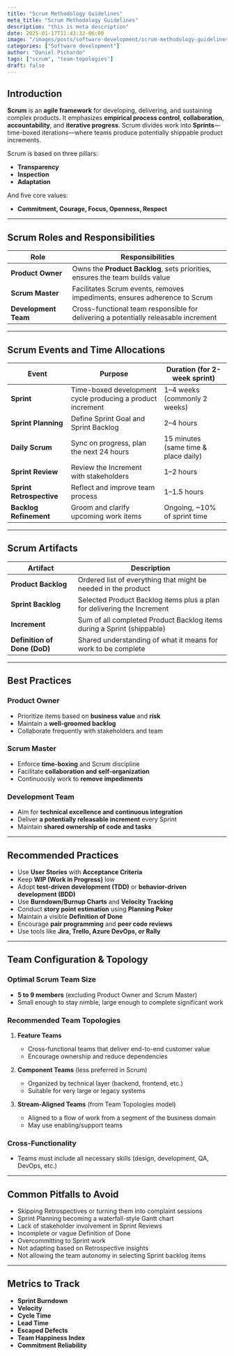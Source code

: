```yaml
---
title: "Scrum Methodology Guidelines"
meta_title: "Scrum Methodology Guidelines"
description: "this is meta description"
date: 2025-01-17T11:43:32-06:00
image: "/images/posts/software-development/scrum-methodology-guideliness.jpeg"
categories: ["Software development"]
author: "Daniel Pichardo"
tags: ["scrum", "team-topologies"]
draft: false
---
```


## Introduction

**Scrum** is an **agile framework** for developing, delivering, and sustaining complex products. It emphasizes **empirical process control**, **collaboration**, **accountability**, and **iterative progress**. Scrum divides work into **Sprints**—time-boxed iterations—where teams produce potentially shippable product increments.

Scrum is based on three pillars:

- **Transparency**
- **Inspection**
- **Adaptation**

And five core values:

- **Commitment, Courage, Focus, Openness, Respect**

---

## Scrum Roles and Responsibilities

| Role             | Responsibilities                                                                 |
|------------------|----------------------------------------------------------------------------------|
| **Product Owner** | Owns the **Product Backlog**, sets priorities, ensures the team builds value     |
| **Scrum Master**  | Facilitates Scrum events, removes impediments, ensures adherence to Scrum        |
| **Development Team** | Cross-functional team responsible for delivering a potentially releasable increment |

---

## Scrum Events and Time Allocations

| Event                 | Purpose                                                        | Duration (for 2-week sprint)         |
|-----------------------|----------------------------------------------------------------|--------------------------------------|
| **Sprint**            | Time-boxed development cycle producing a product increment     | 1–4 weeks (commonly 2 weeks)         |
| **Sprint Planning**   | Define Sprint Goal and Sprint Backlog                          | 2–4 hours                            |
| **Daily Scrum**       | Sync on progress, plan the next 24 hours                       | 15 minutes (same time & place daily) |
| **Sprint Review**     | Review the Increment with stakeholders                         | 1–2 hours                            |
| **Sprint Retrospective** | Reflect and improve team process                             | 1–1.5 hours                          |
| **Backlog Refinement**| Groom and clarify upcoming work items                          | Ongoing, ~10% of sprint time         |

---

## Scrum Artifacts

| Artifact           | Description                                                                 |
|--------------------|-----------------------------------------------------------------------------|
| **Product Backlog** | Ordered list of everything that might be needed in the product              |
| **Sprint Backlog**  | Selected Product Backlog items plus a plan for delivering the Increment     |
| **Increment**       | Sum of all completed Product Backlog items during a Sprint (shippable)     |
| **Definition of Done (DoD)** | Shared understanding of what it means for work to be complete        |

---

## Best Practices

### Product Owner
- Prioritize items based on **business value** and **risk**
- Maintain a **well-groomed backlog**
- Collaborate frequently with stakeholders and team

### Scrum Master
- Enforce **time-boxing** and Scrum discipline
- Facilitate **collaboration and self-organization**
- Continuously work to **remove impediments**

### Development Team
- Aim for **technical excellence and continuous integration**
- Deliver **a potentially releasable increment** every Sprint
- Maintain **shared ownership of code and tasks**

---

## Recommended Practices

- Use **User Stories** with **Acceptance Criteria**
- Keep **WIP (Work in Progress)** low
- Adopt **test-driven development (TDD)** or **behavior-driven development (BDD)**
- Use **Burndown/Burnup Charts** and **Velocity Tracking**
- Conduct **story point estimation** using **Planning Poker**
- Maintain a visible **Definition of Done**
- Encourage **pair programming** and **peer code reviews**
- Use tools like **Jira, Trello, Azure DevOps, or Rally**

---

## Team Configuration & Topology

### Optimal Scrum Team Size
- **5 to 9 members** (excluding Product Owner and Scrum Master)
- Small enough to stay nimble, large enough to complete significant work

### Recommended Team Topologies

1. **Feature Teams**
   - Cross-functional teams that deliver end-to-end customer value
   - Encourage ownership and reduce dependencies

2. **Component Teams** (less preferred in Scrum)
   - Organized by technical layer (backend, frontend, etc.)
   - Suitable for very large or legacy systems

3. **Stream-Aligned Teams** (from Team Topologies model)
   - Aligned to a flow of work from a segment of the business domain
   - May use enabling/support teams

### Cross-Functionality
- Teams must include all necessary skills (design, development, QA, DevOps, etc.)

---

## Common Pitfalls to Avoid

- Skipping Retrospectives or turning them into complaint sessions
- Sprint Planning becoming a waterfall-style Gantt chart
- Lack of stakeholder involvement in Sprint Reviews
- Incomplete or vague Definition of Done
- Overcommitting to Sprint work
- Not adapting based on Retrospective insights
- Not allowing the team autonomy in selecting Sprint backlog items

---

## Metrics to Track

- **Sprint Burndown**
- **Velocity**
- **Cycle Time**
- **Lead Time**
- **Escaped Defects**
- **Team Happiness Index**
- **Commitment Reliability**
